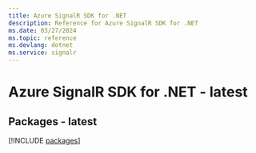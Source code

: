 ```yaml
---
title: Azure SignalR SDK for .NET
description: Reference for Azure SignalR SDK for .NET
ms.date: 03/27/2024
ms.topic: reference
ms.devlang: dotnet
ms.service: signalr
---
```

# Azure SignalR SDK for .NET - latest
## Packages - latest
[!INCLUDE [packages](signalr-index.md)]